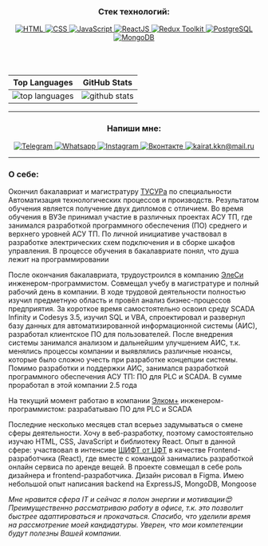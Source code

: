 <div align="center">
    </br>
    <h3>Cтек технологий:</h3>
    <a href="https://metanit.com/web/html5/1.1.php">
        <img src="https://img.icons8.com/color/96/000000/html-5--v1.png/" title="HTML"/>
    </a>
    <a href="https://metanit.com/web/html5/5.1.php">
        <img src="https://img.icons8.com/color/96/000000/css3.png" title="CSS"/>
    </a>
    <a href="https://metanit.com/web/javascript/1.1.php">
        <img src="https://img.icons8.com/color/96/000000/javascript--v1.png" title="JavaScript"/>
    </a>
    <a href="https://ru.reactjs.org/">
        <img src="https://img.icons8.com/color/96/000000/react-native.png" title="ReactJS"/>
    </a>
    <a href="https://redux-toolkit.js.org/">
        <img src="https://img.icons8.com/color/96/000000/redux.png" title="Redux Toolkit"/>
    </a>
    <a href="https://metanit.com/sql/postgresql/1.1.php">
        <img src="https://img.icons8.com/color/96/000000/postgreesql.png" title="PostgreSQL"/>
    </a>
    <a href="https://metanit.com/nosql/mongodb/1.1.php">
        <img src="https://img.icons8.com/color/96/000000/mongodb.png"  title="MongoDB"/>
    </a>
    
  <div>
      </br>
      </br>
      </br>
      <!---
      <a href="https://github.com/kaldarkn">
        <img align="center" src="https://github-readme-stats.vercel.app/api/top-langs/?username=kaldarkn&layout=compact&theme=vision-friendly-dark"/>
      </a>
      -->
      


| Top Languages                                                                                                                                                                                     | GitHub Stats                                                                                                                                                                                                               |
| ------------------------------------------------------------------------------------------------------------------------------------------------------------------------------------------------ | --------------------------------------------------------------------------------------------------------------------------------------------------------------------------------------------------------------------------- |
| ![top languages](https://github-readme-stats.vercel.app/api/top-langs/?username=kaldarkn&show_icons=true&title_color=f6c32c&icon_color=f6c32c&text_color=9f9f9f&bg_color=151515&count_private=true&layout=compact) | ![github stats](https://github-readme-stats.vercel.app/api?username=kaldarkn&show_icons=true&title_color=f6c32c&icon_color=f6c32c&text_color=9f9f9f&bg_color=151515&count_private=true) |


    
     
  </div>
  
______________
  <h3>Напиши мне:</h3>
  <a href="https://t.me/thenotoriousmma9">
      <img src="https://img.icons8.com/fluency/48/000000/telegram-app.png" title="Telegram"/>
   </a>
  <a href="https://wa.me/79234165687">
      <img src="https://img.icons8.com/3d-fluency/48/000000/whatsapp.png" title="Whatsapp"/>
  </a>
  <a href="https://www.instagram.com/thenotoriousmma9/">
      <img src="https://img.icons8.com/fluency/48/000000/instagram-new.png" title="Instagram"/>
  </a>
  <a href="https://vk.com/kaldar">
      <img src="https://img.icons8.com/fluency/48/000000/vk-circled.png" title="Вконтакте"/>
  </a>
  <a href="mailto:kairat.kkn@mail.ru">
      <img src="https://img.icons8.com/fluency/48/000000/apple-mail.png" title="kairat.kkn@mail.ru"/>
  </a>
</div>


________
<h3>О себе:</h3>

Окончил бакалавриат и магистратуру <a href="https://tusur.ru/ru">ТУСУРа</a> по специальности Автоматизация технологических процессов и производств. Результатом обучения является получение двух дипломов с отличием.
Во время обучения в ВУЗе принимал участие в различных проектах АСУ ТП, где занимался разработкой программного обеспечения (ПО) среднего и верхнего уровней АСУ ТП. По личной инициативе участвовал в разработке электрических схем подключения и в сборке шкафов управления. В процессе обучения в бакалавриате понял, что душа лежит на программировании

После окончания бакалавриата, трудоустроился в компанию <a href="https://elesy.ru/">ЭлеСи</a> инженером-программистом. Совмещал учебу в магистратуре и полный рабочий день в компании. В ходе трудовой деятельности полностью изучил предметную область и провёл анализ бизнес-процессов предприятия. За короткое время самостоятельно освоил среду SCADA Infinity и Codesys 3.5, изучил SQL и VBA, спроектировал и развернул базу данных для автоматизированной информационной системы (АИС), разработал клиентское ПО для пользователей.
После внедрения системы занимался анализом и дальнейшим улучшением АИС, т.к. менялись процессы компании и выявлялись различные нюансы, которые было сложно учесть при разработке концепции системы.
Помимо разработки и поддержки АИС, занимался разработкой программного обеспечения АСУ ТП: ПО для PLC и SCADA. В сумме проработал в этой компании 2.5 года

На текущий момент работаю в компании <a href="https://elcomplus.ru/ru/">Элком+</a> инженером-программистом: разрабатываю ПО для PLC и SCADA

Последние несколько месяцев стал всерьез задумываться о смене сферы деятельности. Хочу в веб-разработку, поэтому самостоятельно изучаю HTML, CSS, JavaScript и библиотеку React.
Опыт в данной сфере: участвовал в интенсиве <a href="https://team.cft.ru/start/intensive">ШИФТ от ЦФТ</a> в качестве Frontend-разработчика (React), где вместе с командой занимались разработкой онлайн сервиса по аренде вещей. В проекте совмещал в себе роль дизайнера и frontend-разработчика. Дизайн рисовал в Figma.
Имею небольшой опыт написания backend на ExpressJS, MongoDB, Mongoose  

_Мне нравится сфера IT и сейчас я полон энергии и мотивации:heart_eyes:
Преимущественно рассматриваю работу в офисе, т.к. это позволит быстрее адаптироваться и прокачаться.
Спасибо, что уделили время на рассмотрение моей кандидатуры. Уверен, что мои компетенции будут полезны Вашей компании._
